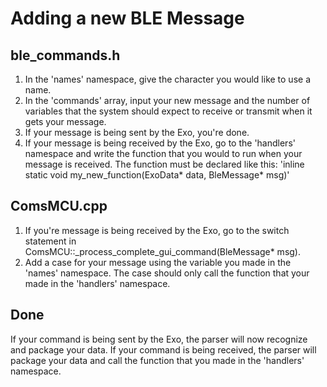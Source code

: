 # Adding a new BLE Message
## ble_commands.h
1. In the 'names' namespace, give the character you would like to use a name. 
2. In the 'commands' array, input your new message and the number of variables that the system should expect to receive or transmit when it gets your message.
3. If your message is being sent by the Exo, you're done.
4. If your message is being received by the Exo, go to the 'handlers' namespace and write the function that you would to run when your message is received. 
The function must be declared like this: 'inline static void my_new_function(ExoData* data, BleMessage* msg)'

## ComsMCU.cpp
1. If you're message is being received by the Exo, go to the switch statement in ComsMCU::_process_complete_gui_command(BleMessage* msg). 
2. Add a case for your message using the variable you made in the 'names' namespace. The case should only call the function that your made in the 'handlers'
namespace. 

## Done 
If your command is being sent by the Exo, the parser will now recognize and package your data. If your command is being received, the parser will package your
data and call the function that you made in the 'handlers' namespace. 
